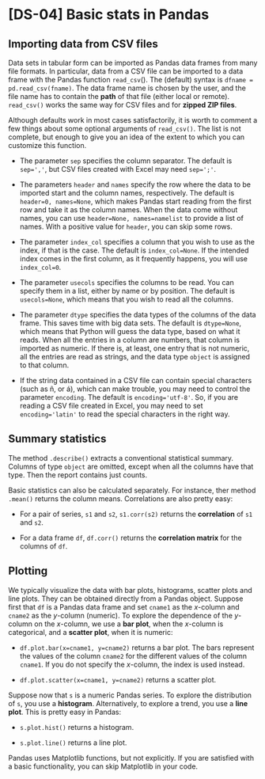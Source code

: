 # [DS-04] Basic stats in Pandas

## Importing data from CSV files

Data sets in tabular form can be imported as Pandas data frames from many file formats. In particular, data from a CSV file can be imported to a data frame with the Pandas function `read_csv`(). The (default) syntax is `dfname = pd.read_csv(fname)`. The data frame name is chosen by the user, and the file name has to contain the **path** of that file (either local or remote). `read_csv()` works the same way for CSV files and for **zipped ZIP files**.

Although defaults work in most cases satisfactorily, it is worth to comment a few things about some optional arguments of `read_csv()`. The list is not complete, but enough to give you an idea of the extent to which you can customize this function.

* The parameter `sep` specifies the column separator. The default is `sep=','`, but CSV files created with Excel may need `sep=';'`.

* The parameters `header` and `names` specify the row where the data to be imported start and the column names, respectively. The default is `header=0, names=None`, which makes Pandas start reading from the first row and take it as the column names. When the data come without names, you can use `header=None, names=namelist` to provide a list of names. With a positive value for `header`, you can skip some rows.

* The parameter `index_col` specifies a column that you wish to use as the index, if that is the case. The default is `index_col=None`. If the intended index comes in the first column, as it frequently happens, you will use `index_col=0`.

* The parameter `usecols` specifies the columns to be read. You can specify them in a list, either by name or by position. The default is `usecols=None`, which means that you wish to read all the columns.

* The parameter `dtype` specifies the data types of the columns of the data frame. This saves time with big data sets. The default is `dtype=None`, which means that Python will guess the data type, based on what it reads. When all the entries in a column are numbers, that column is imported as numeric. If there is, at least, one entry that is not numeric, all the entries are read as strings, and the data type `object` is assigned to that column.

* If the string data contained in a CSV file can contain special characters (such as ñ, or á), which can make trouble, you may need to control the parameter `encoding`. The default is `encoding='utf-8'`. So, if you are reading a CSV file created in Excel, you may need to set `encoding='latin'` to read the special characters in the right way.

## Summary statistics

The method `.describe()` extracts a conventional statistical summary. Columns of type `object` are omitted, except when all the columns have that type. Then the report contains just counts. 

Basic statistics can also be calculated separately. For instance, ther method `.mean()` returns the column means. Correlations are also pretty easy:

* For a pair of series, `s1` and `s2`, `s1.corr(s2)` returns the **correlation** of `s1` and `s2`.

* For a data frame `df`, `df.corr()` returns the **correlation matrix** for the columns of `df`.

## Plotting

We typically visualize the data with bar plots, histograms, scatter plots and line plots. They can be obtained directly from a Pandas object. Suppose first that `df` is a Pandas data frame and set `cname1` as the *x*-column and `cname2` as the *y*-column (numeric). To explore the dependence of the *y*-column on the *x*-column, we use a **bar plot**, when the *x*-column is categorical, and a **scatter plot**, when it is numeric:

* `df.plot.bar(x=cname1, y=cname2)` returns a bar plot. The bars represent the values of the column `cname2` for the different values of the column `cname1`. If you do not specify the *x*-column, the index is used instead.

* `df.plot.scatter(x=cname1, y=cname2)` returns a scatter plot.

Suppose now that `s` is a numeric Pandas series. To explore the distribution of `s`, you use a **histogram**. Alternatively, to explore a trend, you use a **line plot**. This is pretty easy in Pandas:

* `s.plot.hist()` returns a histogram.

* `s.plot.line()` returns a line plot.

Pandas uses Matplotlib functions, but not explicitly. If you are satisfied with a basic functionality, you can skip Matplotlib in your code. 
